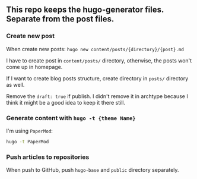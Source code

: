 ## This repo keeps the hugo-generator files. Separate from the post files.

### Create new post
When create new posts: `hugo new content/posts/{directory}/{post}.md`

I have to create post in `content/posts/` directory, otherwise, the posts won't come up in homepage.

If I want to create blog posts structure, create directory in `posts/` directory as well.

Remove the `draft: true` if publish. I didn't remove it in archtype because I think it might be a good idea to keep it there still.

### Generate content with `hugo -t {theme Name}`

I'm using `PaperMod`:
```bash
hugo -t PaperMod
```

### Push articles to repositories

When push to GitHub, push `hugo-base` and `public` directory separately.
